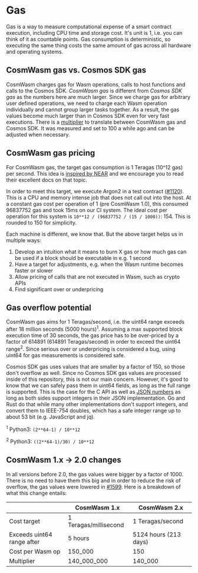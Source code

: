 # Gas

Gas is a way to measure computational expense of a smart contract execution,
including CPU time and storage cost. It's unit is 1, i.e. you can think of it as
countable points. Gas consumption is deterministic, so executing the same thing
costs the same amount of gas across all hardware and operating systems.

## CosmWasm gas vs. Cosmos SDK gas

CosmWasm charges gas for Wasm operations, calls to host functions and calls to
the Cosmos SDK. _CosmWasm gas_ is different from _Cosmos SDK gas_ as the numbers
here are much larger. Since we charge gas for arbitrary user defined operations,
we need to charge each Wasm operation individually and cannot group larger tasks
together. As a result, the gas values become much larger than in Cosmos SDK even
for very fast executions. There is a [multiplier][defaultgasmultiplier] to
translate between CosmWasm gas and Cosmos SDK. It was measured and set to 100 a
while ago and can be adjusted when necessary.

## CosmWasm gas pricing

For CosmWasm gas, the target gas consumption is 1 Teragas (10^12 gas) per
second. This idea is [inspired by NEAR][neargas] and we encourage you to read
their excellent docs on that topic.

In order to meet this target, we execute Argon2 in a test contract ([#1120]).
This is a CPU and memory intense job that does not call out into the host. At a
constant gas cost per operation of 1 (pre CosmWasm 1.0), this consumed 96837752
gas and took 15ms on our CI system. The ideal cost per operation for this system
is `10**12 / (96837752 / (15 / 1000))`: 154. This is rounded to 150 for
simplicity.

Each machine is different, we know that. But the above target helps us in
multiple ways:

1. Develop an intuition what it means to burn X gas or how much gas can be used
   if a block should be executable in e.g. 1 second
2. Have a target for adjustments, e.g. when the Wasm runtime becomes faster or
   slower
3. Allow pricing of calls that are not executed in Wasm, such as crypto APIs
4. Find significant over or underpricing

[defaultgasmultiplier]:
  https://github.com/CosmWasm/wasmd/blob/v0.19.0/x/wasm/keeper/gas_register.go#L18
[neargas]: https://docs.near.org/docs/concepts/gas
[#1120]: https://github.com/CosmWasm/cosmwasm/pull/1120

## Gas overflow potential

CosmWasm gas aims for 1 Teragas/second, i.e. the uint64 range exceeds after 18
million seconds (5000 hours)<sup>1</sup>. Assuming a max supported block
execution time of 30 seconds, the gas price has to be over-priced by a factor of
614891 (614891 Teragas/second) in order to exceed the uint64 range<sup>2</sup>.
Since serious over or underpricing is considered a bug, using uint64 for gas
measurements is considered safe.

Cosmos SDK gas uses values that are smaller by a factor of 150, so those don't
overflow as well. Since no Cosmos SDK gas values are processed inside of this
repository, this is not our main concern. However, it's good to know that we can
safely pass them in uint64 fields, as long as the full range is supported. This
is the case for the C API as well as [JSON numbers](https://www.json.org/) as
long as both sides support integers in their JSON implementation. Go and Rust do
that while many other implementations don't support integers, and convert them
to IEEE-754 doubles, which has a safe integer range up to about 53 bit (e.g.
JavaScript and jq).

<sup>1</sup> Python3: `(2**64-1) / 10**12`

<sup>2</sup> Python3: `((2**64-1)/30) / 10**12`

## CosmWasm 1.x -> 2.0 changes

In all versions before 2.0, the gas values were bigger by a factor of 1000.
There is no need to have them this big and in order to reduce the risk of
overflow, the gas values were lowered in [#1599]. Here is a breakdown of what
this change entails:

|                            | CosmWasm 1.x          | CosmWasm 2.x          |
| -------------------------- | --------------------- | --------------------- |
| Cost target                | 1 Teragas/millisecond | 1 Teragas/second      |
| Exceeds uint64 range after | 5 hours               | 5124 hours (213 days) |
| Cost per Wasm op           | 150_000               | 150                   |
| Multiplier                 | 140_000_000           | 140_000               |

[#1599]: https://github.com/CosmWasm/cosmwasm/pull/1599
